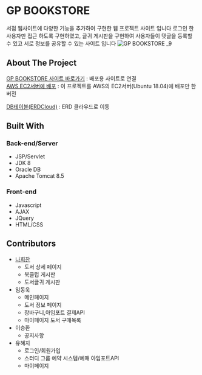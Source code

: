 # GP BOOKSTORE

서점 웹사이트에 다양한 기능을 추가하여 구현한 웹 프로젝트 사이트 입니다 로그인 한 사용자만 접근 하도록 구현하였고, 글귀 게시판을 구현하여 사용자들이 댓글을 등록할 수 있고 서로 정보를 공유할 수 있는 사이트 입니다
![GP BOOKSTORE _9](https://user-images.githubusercontent.com/52989474/103339444-c0957d80-4ac4-11eb-9427-fe73ee69b720.png)

## About The Project

[GP BOOKSTORE 사이트 바로가기](http://rclass.iptime.org:9999/20AM_Semi/index.jsp) : 배포용 사이트로 연결  
[AWS EC2서버에 배포](http://54.180.118.180:8080/SemiHeechan/) : 이 프로젝트를 AWS의 EC2서버(Ubuntu 18.04)에 배포만 한 버전    

[DB테이블(ERDCloud)](https://www.erdcloud.com/d/h7QHAaDNFmTKoMrW7) : ERD 클라우드로 이동

## Built With

### Back-end/Server

- JSP/Servlet
- JDK 8
- Oracle DB
- Apache Tomcat 8.5
   
### Front-end

- Javascript
- AJAX
- JQuery
- HTML/CSS

## Contributors

- [나희찬](https://github.com/naheechan)
  - 도서 상세 페이지
  - 북클럽 게시판
  - 도서글귀 게시판
- 임동욱
  - 메인페이지
  - 도서 정보 페이지
  - 장바구니,아임포트 결제API
  - 마이페이지 도서 구매목록
- 이승환
  - 공지사항
- 유혜지
  - 로그인/회원가입
  - 스터디 그룹 예약 시스템/예매 아임포트API
  - 마이페이지
